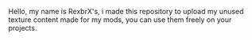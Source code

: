 Hello, my name is RexbrX's, i made this repository to upload my unused texture content made for my mods, you can use them freely on your projects.




